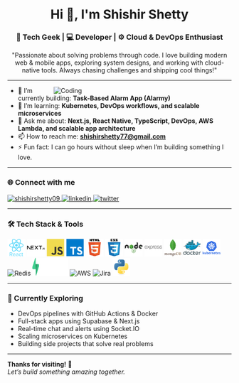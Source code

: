 

<h1 align="center">Hi 👋, I'm Shishir Shetty</h1>
<h3 align="center">🚀 Tech Geek | 💻 Developer | ⚙️ Cloud & DevOps Enthusiast</h3>

<p align="center">
  "Passionate about solving problems through code. I love building modern web & mobile apps, exploring system designs, and working with cloud-native tools. Always chasing challenges and shipping cool things!"
</p>

---

<img align="right" alt="Coding" width="400" src="https://cdn.dribbble.com/users/1708816/screenshots/15637256/media/f9826f0af8a49462f048262a8502035b.gif" />

- 🔭 I’m currently building: **Task-Based Alarm App (Alarmy)**  
- 🌱 I’m learning: **Kubernetes, DevOps workflows, and scalable microservices**  
- 💬 Ask me about: **Next.js, React Native, TypeScript, DevOps, AWS Lambda, and scalable app architecture**  
- 📫 How to reach me: **shishirshetty77@gmail.com**  
- ⚡ Fun fact: I can go hours without sleep when I’m building something I love.

---

### 🌐 Connect with me

<p align="left">
  <a href="https://instagram.com/shishirshetty09" target="blank">
    <img align="center" src="https://raw.githubusercontent.com/rahuldkjain/github-profile-readme-generator/master/src/images/icons/Social/instagram.svg" alt="shishirshetty09" height="30" width="40" />
  </a>
  <a href="https://www.linkedin.com/in/shishirshetty/" target="blank">
    <img align="center" src="https://cdn.jsdelivr.net/npm/simple-icons@v5/icons/linkedin.svg" alt="linkedin" height="30" width="40" />
  </a>
  <a href="https://twitter.com/" target="blank">
    <img align="center" src="https://cdn.jsdelivr.net/npm/simple-icons@v5/icons/twitter.svg" alt="twitter" height="30" width="40" />
  </a>
</p>

---

### 🛠️ Tech Stack & Tools

<p align="left">
  <img src="https://raw.githubusercontent.com/devicons/devicon/master/icons/react/react-original-wordmark.svg" alt="React" width="40" height="40"/>
  <img src="https://raw.githubusercontent.com/devicons/devicon/master/icons/nextjs/nextjs-original-wordmark.svg" alt="Next.js" width="40" height="40"/>
  <img src="https://raw.githubusercontent.com/devicons/devicon/master/icons/javascript/javascript-original.svg" alt="JavaScript" width="40" height="40"/>
  <img src="https://raw.githubusercontent.com/devicons/devicon/master/icons/typescript/typescript-original.svg" alt="TypeScript" width="40" height="40"/>
  <img src="https://raw.githubusercontent.com/devicons/devicon/master/icons/html5/html5-original-wordmark.svg" alt="HTML" width="40" height="40"/>
  <img src="https://raw.githubusercontent.com/devicons/devicon/master/icons/css3/css3-original-wordmark.svg" alt="CSS" width="40" height="40"/>
  <img src="https://raw.githubusercontent.com/devicons/devicon/master/icons/nodejs/nodejs-original-wordmark.svg" alt="Node.js" width="40" height="40"/>
  <img src="https://raw.githubusercontent.com/devicons/devicon/master/icons/express/express-original-wordmark.svg" alt="Express.js" width="40" height="40"/>
  <img src="https://raw.githubusercontent.com/devicons/devicon/master/icons/mongodb/mongodb-original-wordmark.svg" alt="MongoDB" width="40" height="40"/>
  <img src="https://raw.githubusercontent.com/devicons/devicon/master/icons/docker/docker-original-wordmark.svg" alt="Docker" width="40" height="40"/>
  <img src="https://raw.githubusercontent.com/devicons/devicon/master/icons/kubernetes/kubernetes-plain-wordmark.svg" alt="Kubernetes" width="40" height="40"/>
  <img src="https://cdn.jsdelivr.net/gh/devicons/devicon/icons/redis/redis-original-wordmark.svg" alt="Redis" width="40" height="40"/>
  <img src="https://raw.githubusercontent.com/supabase/supabase/master/packages/common/assets/images/supabase-logo-wordmark--dark.png" alt="Supabase" width="80" height="40"/>
  <img src="https://www.vectorlogo.zone/logos/amazon_aws/amazon_aws-icon.svg" alt="AWS" width="40" height="40"/>
  <img src="https://cdn.jsdelivr.net/npm/simple-icons@v5/icons/jira.svg" alt="Jira" width="40" height="40"/>
  <img src="https://raw.githubusercontent.com/devicons/devicon/master/icons/python/python-original.svg" alt="Python" width="40" height="40"/>
</p>

---


### 🧠 Currently Exploring

- DevOps pipelines with GitHub Actions & Docker
- Full-stack apps using Supabase & Next.js
- Real-time chat and alerts using Socket.IO
- Scaling microservices on Kubernetes
- Building side projects that solve real problems

---

**Thanks for visiting!** 🌟  
*Let’s build something amazing together.*
